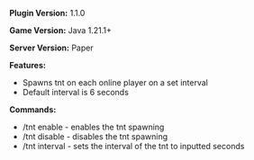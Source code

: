 **Plugin Version:** 1.1.0

**Game Version:** Java 1.21.1+

**Server Version:** Paper

**Features:**
- Spawns tnt on each online player on a set interval
- Default interval is 6 seconds
  
**Commands:**
- /tnt enable - enables the tnt spawning
- /tnt disable - disables the tnt spawning
- /tnt interval <seconds> - sets the interval of the tnt to inputted seconds
